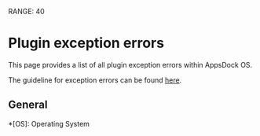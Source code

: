 
RANGE: 40
# Plugin exception errors

This page provides a list of all plugin exception errors within AppsDock OS.

The guideline for exception errors can be found [here](../../gettingstarted/guidelines/exception-errors).

## General



*[OS]: Operating System
